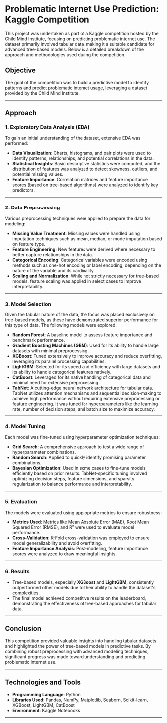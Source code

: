 # Problematic Internet Use Prediction: Kaggle Competition

This project was undertaken as part of a Kaggle competition hosted by the Child Mind Institute, focusing on predicting problematic internet use. The dataset primarily involved tabular data, making it a suitable candidate for advanced tree-based models. Below is a detailed breakdown of the approach and methodologies used during the competition.

## **Objective**
The goal of the competition was to build a predictive model to identify patterns and predict problematic internet usage, leveraging a dataset provided by the Child Mind Institute.

---

## **Approach**

### **1. Exploratory Data Analysis (EDA)**
To gain an initial understanding of the dataset, extensive EDA was performed:
- **Data Visualization**: Charts, histograms, and pair plots were used to identify patterns, relationships, and potential correlations in the data.
- **Statistical Insights**: Basic descriptive statistics were computed, and the distribution of features was analyzed to detect skewness, outliers, and potential missing values.
- **Feature Importance**: Correlation matrices and feature importance scores (based on tree-based algorithms) were analyzed to identify key predictors.

---

### **2. Data Preprocessing**
Various preprocessing techniques were applied to prepare the data for modeling:
- **Missing Value Treatment**: Missing values were handled using imputation techniques such as mean, median, or mode imputation based on feature type.
- **Feature Engineering**: New features were derived where necessary to better capture relationships in the data.
- **Categorical Encoding**: Categorical variables were encoded using methods such as one-hot encoding or label encoding, depending on the nature of the variable and its cardinality.
- **Scaling and Normalization**: While not strictly necessary for tree-based models, feature scaling was applied in select cases to improve interpretability.

---

### **3. Model Selection**
Given the tabular nature of the data, the focus was placed exclusively on tree-based models, as these have demonstrated superior performance for this type of data. The following models were explored:
- **Random Forest**: A baseline model to assess feature importance and benchmark performance.
- **Gradient Boosting Machines (GBM)**: Used for its ability to handle large datasets with minimal preprocessing.
- **XGBoost**: Tuned extensively to improve accuracy and reduce overfitting, leveraging its parallel processing capabilities.
- **LightGBM**: Selected for its speed and efficiency with large datasets and its ability to handle categorical features natively.
- **CatBoost**: Leveraged for its native handling of categorical data and minimal need for extensive preprocessing.
- **TabNet**: A cutting-edge neural network architecture for tabular data. TabNet utilizes attention mechanisms and sequential decision-making to achieve high performance without requiring extensive preprocessing or feature engineering. It was tuned for hyperparameters like the learning rate, number of decision steps, and batch size to maximize accuracy.  
---

### **4. Model Tuning**
Each model was fine-tuned using hyperparameter optimization techniques:
- **Grid Search**: A comprehensive approach to test a wide range of hyperparameter combinations.
- **Random Search**: Applied to quickly identify promising parameter combinations.
- **Bayesian Optimization**: Used in some cases to fine-tune models efficiently based on prior results.
TabNet-specific tuning involved optimizing decision steps, feature dimensions, and sparsity regularization to balance performance and interpretability.  
---

### **5. Evaluation**
The models were evaluated using appropriate metrics to ensure robustness:
- **Metrics Used**: Metrics like Mean Absolute Error (MAE), Root Mean Squared Error (RMSE), and R² were used to evaluate model performance.
- **Cross-Validation**: K-Fold cross-validation was employed to ensure model generalizability and avoid overfitting.
- **Feature Importance Analysis**: Post-modeling, feature importance scores were analyzed to draw meaningful insights.

---

### **6. Results**
- Tree-based models, especially **XGBoost** and **LightGBM**, consistently outperformed other models due to their ability to handle the dataset's complexities.
- The final model achieved competitive results on the leaderboard, demonstrating the effectiveness of tree-based approaches for tabular data.

---

## **Conclusion**
This competition provided valuable insights into handling tabular datasets and highlighted the power of tree-based models in predictive tasks. By combining robust preprocessing with advanced modeling techniques, significant progress was made toward understanding and predicting problematic internet use.

---

## **Technologies and Tools**
- **Programming Language**: Python
- **Libraries Used**: Pandas, NumPy, Matplotlib, Seaborn, Scikit-learn, XGBoost, LightGBM, CatBoost
- **Environment**: Kaggle Notebooks

---
